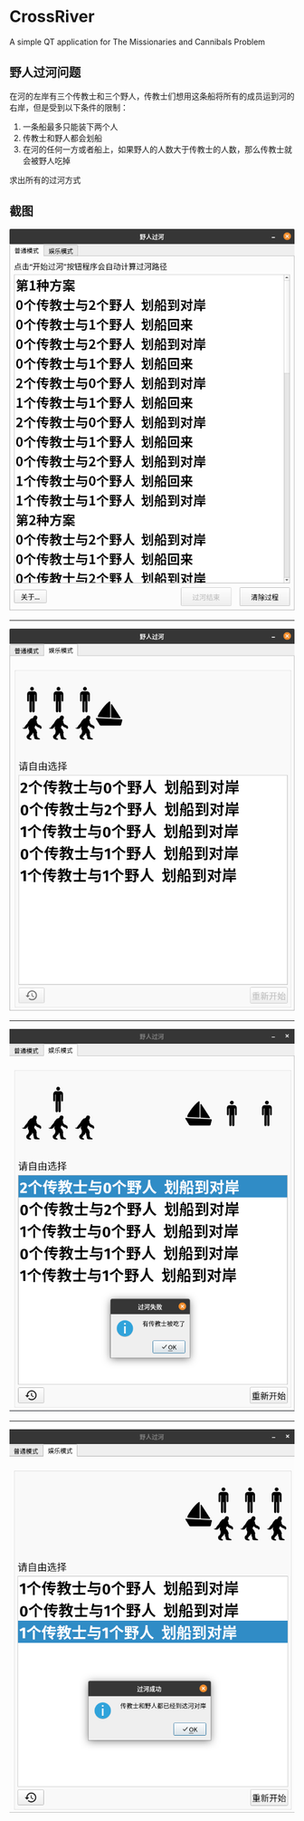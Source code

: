 # CrossRiver
A simple QT application for The Missionaries and Cannibals Problem
## 野人过河问题
在河的左岸有三个传教士和三个野人，传教士们想用这条船将所有的成员运到河的右岸，但是受到以下条件的限制：
1. 一条船最多只能装下两个人
2. 传教士和野人都会划船
3. 在河的任何一方或者船上，如果野人的人数大于传教士的人数，那么传教士就会被野人吃掉

求出所有的过河方式
## 截图
![普通模式](./screenshots/1.png)

***

![娱乐模式](./screenshots/2.png)

***

![过河失败](./screenshots/3.png)

***

![过河成功](./screenshots/4.png)
